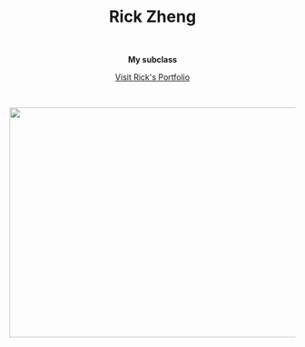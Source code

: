 <div align="center">
  <center><h1>Rick Zheng</h1></center>
</div>

<br/>

<div align="center">

<b>My subclass</b>

</div>
<p align="center">
<a href="https://rickz-portfolio.herokuapp.com/" target="_blank">Visit Rick's Portfolio </a>
</p>
<br>

<p align = "center">
<img height = "405" width = "606" src= "https://dancingastronaut.com/wp-content/uploads/2022/04/louis.jpg"/></a>
</p>
